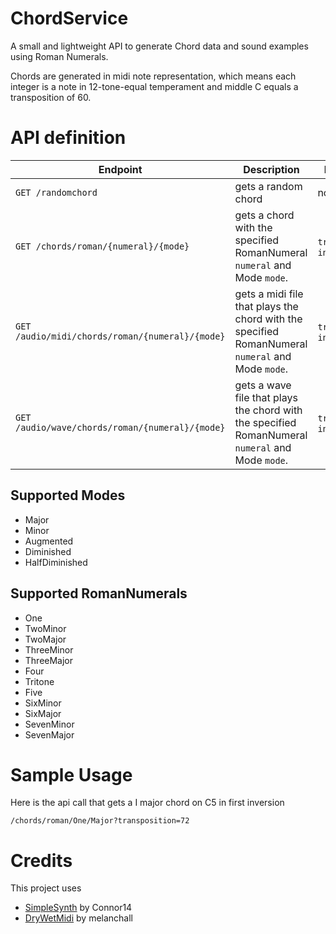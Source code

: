 ﻿# ChordService

A small and lightweight API to generate Chord data and sound examples using Roman Numerals.

Chords are generated in midi note representation, which means each integer is a note in 12-tone-equal temperament and middle C equals a transposition of 60.

# API definition

| **Endpoint** | **Description** | **Parameters** |
|-|-|-|
|`GET /randomchord`| gets a random chord | none |
|`GET /chords/roman/{numeral}/{mode}`| gets a chord with the specified RomanNumeral `numeral` and Mode `mode`. | `transposition`, `inversion`|
|`GET /audio/midi/chords/roman/{numeral}/{mode}`| gets a midi file that plays the chord with the specified RomanNumeral `numeral` and Mode `mode`. | `transposition`, `inversion`|
|`GET /audio/wave/chords/roman/{numeral}/{mode}`| gets a wave file that plays the chord with the specified RomanNumeral `numeral` and Mode `mode`. | `transposition`, `inversion`|

## Supported Modes
- Major
- Minor
- Augmented
- Diminished
- HalfDiminished

## Supported RomanNumerals
- One
- TwoMinor
- TwoMajor
- ThreeMinor
- ThreeMajor
- Four
- Tritone
- Five 
- SixMinor
- SixMajor
- SevenMinor
- SevenMajor

# Sample Usage 

Here is the api call that gets a I major chord on C5 in first inversion

`/chords/roman/One/Major?transposition=72`

# Credits

This project uses 

- [SimpleSynth](https://github.com/Connor14/SimpleSynth) by Connor14
- [DryWetMidi](https://github.com/melanchall/drywetmidi) by melanchall


